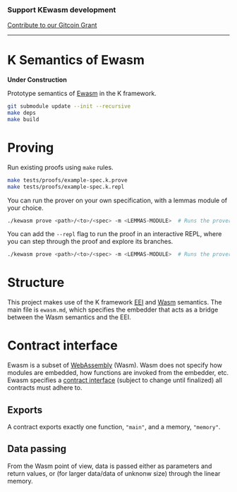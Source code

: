### Support KEwasm development
[Contribute to our Gitcoin Grant](https://gitcoin.co/grants/592/kewasm-and-kwasm)

---

K Semantics of Ewasm
====================

**Under Construction**

Prototype semantics of [Ewasm](https://github.com/ewasm/design) in the K framework.

```sh
git submodule update --init --recursive
make deps
make build
```

# Proving

Run existing proofs using `make` rules.

```sh
make tests/proofs/example-spec.k.prove
make tests/proofs/example-spec.k.repl
```

You can run the prover on your own specification, with a lemmas module of your choice.

```sh
./kewasm prove <path>/<to>/<spec> -m <LEMMAS-MODULE>  # Runs the prover on the given spec, using LEMMAS-MODULE as the top-level sematics module.
```

You can add the `--repl` flag to run the proof in an interactive REPL, where you can step through the proof and explore its branches.

```sh
./kewasm prove <path>/<to>/<spec> -m <LEMMAS-MODULE>  # Runs the prover on the given spec, using LEMMAS-MODULE as the top-level sematics module.
```

# Structure

This project makes use of the K framework [EEI](https://github.com/kframework/eei-semantics) and [Wasm](https://github.com/kframework/wasm-semantics) semantics.
The main file is `ewasm.md`, which specifies the embedder that acts as a bridge between the Wasm semantics and the EEI.

# Contract interface

Ewasm is a subset of [WebAssembly](https://github.com/WebAssembly/spec) (Wasm).
Wasm does not specify how modules are embedded, how functions are invoked from the embedder, etc.
Ewasm specifies a [contract interface](https://github.com/ewasm/design/blob/master/contract_interface.md) (subject to change until finalized) all contracts must adhere to.

## Exports

A contract exports exactly one function, `"main"`, and a memory, `"memory"`.

## Data passing

From the Wasm point of view, data is passed either as parameters and return values, or (for larger data/data of unknonw size) through the linear memory.
